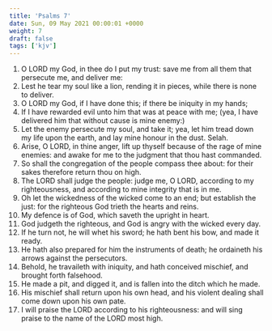 ```yaml
---
title: 'Psalms 7'
date: Sun, 09 May 2021 00:00:01 +0000
weight: 7
draft: false
tags: ['kjv'] 
---
```


1. O LORD my God, in thee do I put my trust: save me from all them that persecute me, and deliver me:
2. Lest he tear my soul like a lion, rending it in pieces, while there is none to deliver.
3. O LORD my God, if I have done this; if there be iniquity in my hands;
4. If I have rewarded evil unto him that was at peace with me; (yea, I have delivered him that without cause is mine enemy:)
5. Let the enemy persecute my soul, and take it; yea, let him tread down my life upon the earth, and lay mine honour in the dust. Selah.
6. Arise, O LORD, in thine anger, lift up thyself because of the rage of mine enemies: and awake for me to the judgment that thou hast commanded.
7. So shall the congregation of the people compass thee about: for their sakes therefore return thou on high.
8. The LORD shall judge the people: judge me, O LORD, according to my righteousness, and according to mine integrity that is in me.
9. Oh let the wickedness of the wicked come to an end; but establish the just: for the righteous God trieth the hearts and reins.
10. My defence is of God, which saveth the upright in heart.
11. God judgeth the righteous, and God is angry with the wicked every day.
12. If he turn not, he will whet his sword; he hath bent his bow, and made it ready.
13. He hath also prepared for him the instruments of death; he ordaineth his arrows against the persecutors.
14. Behold, he travaileth with iniquity, and hath conceived mischief, and brought forth falsehood.
15. He made a pit, and digged it, and is fallen into the ditch which he made.
16. His mischief shall return upon his own head, and his violent dealing shall come down upon his own pate.
17. I will praise the LORD according to his righteousness: and will sing praise to the name of the LORD most high.
